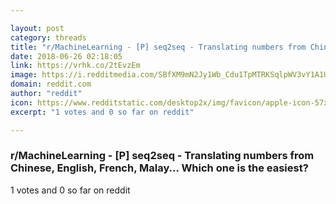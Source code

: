 ```yaml
---

layout: post
category: threads
title: "r/MachineLearning - [P] seq2seq - Translating numbers from Chinese, English, French, Malay... Which one is the easiest?"
date: 2018-06-26 02:18:05
link: https://vrhk.co/2tEvzEm
image: https://i.redditmedia.com/SBfXM9mN2Jy1Wb_Cdu1TpMTRKSqlpWV3vY1A1U89cnc.jpg?s=f0add8b54d1043a4990b4cb1191953e6
domain: reddit.com
author: "reddit"
icon: https://www.redditstatic.com/desktop2x/img/favicon/apple-icon-57x57.png
excerpt: "1 votes and 0 so far on reddit"

---
```


### r/MachineLearning - [P] seq2seq - Translating numbers from Chinese, English, French, Malay... Which one is the easiest?

1 votes and 0 so far on reddit